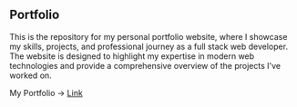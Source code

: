 ## Portfolio

This is the repository for my personal portfolio website, where I showcase my skills, projects, and professional journey as a full stack web developer. The website is designed to highlight my expertise in modern web technologies and provide a comprehensive overview of the projects I've worked on.

My Portfolio -> <a href=https://portfolio-mu-wheat-25.vercel.app/>
Link
</a>
